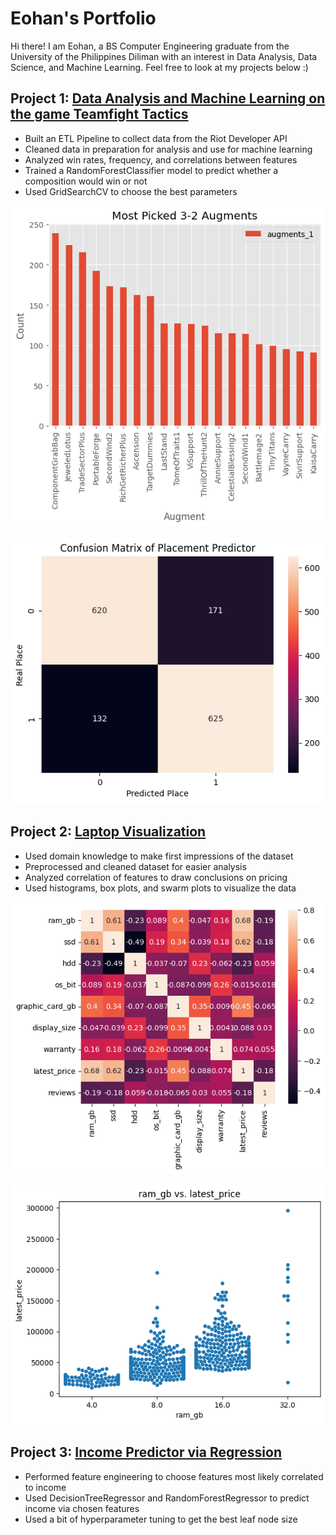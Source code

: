 # Eohan's Portfolio

Hi there! I am Eohan, a BS Computer Engineering graduate from the University of the Philippines Diliman with an interest in Data Analysis, Data Science, and Machine Learning. Feel free to look at my projects below :)

## Project 1: [Data Analysis and Machine Learning on the game Teamfight Tactics](https://github.com/rndmagtanong/ph_tft)
- Built an ETL Pipeline to collect data from the Riot Developer API
- Cleaned data in preparation for analysis and use for machine learning
- Analyzed win rates, frequency, and correlations between features
- Trained a RandomForestClassifier model to predict whether a composition would win or not
- Used GridSearchCV to choose the best parameters

![Most Picked 3-2 Augments](images/most_picked_3-2.png)

![Confusion Matrix](images/confusion_matrix_2.png)

## Project 2: [Laptop Visualization](https://github.com/rndmagtanong/laptop_vis)
- Used domain knowledge to make first impressions of the dataset
- Preprocessed and cleaned dataset for easier analysis
- Analyzed correlation of features to draw conclusions on pricing
- Used histograms, box plots, and swarm plots to visualize the data

![Laptop Heatmap](images/non_categorical_heatmap.png)

![RAM GB Swarm Plot](images/ram_gb_swarm_plot.png)

## Project 3: [Income Predictor via Regression](https://github.com/rndmagtanong/filipino_income)
- Performed feature engineering to choose features most likely correlated to income
- Used DecisionTreeRegressor and RandomForestRegressor to predict income via chosen features
- Used a bit of hyperparameter tuning to get the best leaf node size
